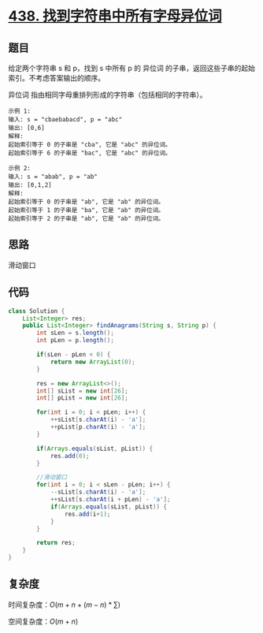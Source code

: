 # [438. 找到字符串中所有字母异位词](https://leetcode-cn.com/problems/find-all-anagrams-in-a-string/)

## 题目

给定两个字符串 s 和 p，找到 s 中所有 p 的 异位词 的子串，返回这些子串的起始索引。不考虑答案输出的顺序。

异位词 指由相同字母重排列形成的字符串（包括相同的字符串）。



```
示例 1:
输入: s = "cbaebabacd", p = "abc"
输出: [0,6]
解释:
起始索引等于 0 的子串是 "cba", 它是 "abc" 的异位词。
起始索引等于 6 的子串是 "bac", 它是 "abc" 的异位词。

示例 2:
输入: s = "abab", p = "ab"
输出: [0,1,2]
解释:
起始索引等于 0 的子串是 "ab", 它是 "ab" 的异位词。
起始索引等于 1 的子串是 "ba", 它是 "ab" 的异位词。
起始索引等于 2 的子串是 "ab", 它是 "ab" 的异位词。
```



## 思路

滑动窗口



## 代码

```java
class Solution {
    List<Integer> res; 
    public List<Integer> findAnagrams(String s, String p) {
        int sLen = s.length();
        int pLen = p.length();

        if(sLen - pLen < 0) {
            return new ArrayList(0);
        }

        res = new ArrayList<>();
        int[] sList = new int[26];
        int[] pList = new int[26];

        for(int i = 0; i < pLen; i++) {
            ++sList[s.charAt(i) - 'a'];
            ++pList[p.charAt(i) - 'a'];
        }

        if(Arrays.equals(sList, pList)) {
            res.add(0);
        }

        //滑动窗口
        for(int i = 0; i < sLen - pLen; i++) {
            --sList[s.charAt(i) - 'a'];
            ++sList[s.charAt(i + pLen) - 'a'];
            if(Arrays.equals(sList, pList)) {
                res.add(i+1);
            }
        }    

        return res;
    }
}
```



## 复杂度

时间复杂度：$O(m+n+(m-n)*∑)$

空间复杂度：$O(m+n)$  

